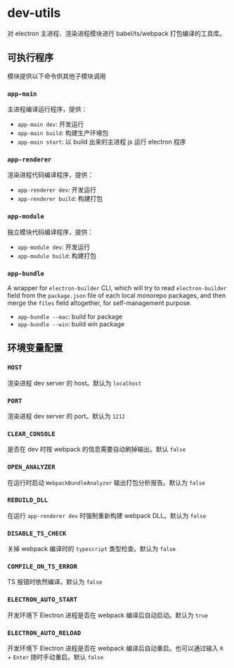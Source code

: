 # dev-utils

对 electron 主进程、渲染进程模块进行 babel/ts/webpack 打包编译的工具库。

## 可执行程序

模块提供以下命令供其他子模块调用

### `app-main`

主进程编译运行程序，提供：

- `app-main dev`: 开发运行
- `app-main build`: 构建生产环境包
- `app-main start`: 以 build 出来的主进程 js 运行 electron 程序

### `app-renderer`

渲染进程代码编译程序，提供：

- `app-renderer dev`: 开发运行
- `app-renderer build`: 构建打包

### `app-module`

独立模块代码编译程序，提供：

- `app-module dev`: 开发运行
- `app-module build`: 构建打包

### `app-bundle`

A wrapper for `electron-builder` CLI, which will try to read `electron-builder` field from the `package.json` file of each local monorepo packages, and then merge the `files` field altogether, for self-management purpose.

- `app-bundle --mac`: build for package
- `app-bundle --win`: build win package

## 环境变量配置

### `HOST`

渲染进程 dev server 的 host。默认为 `localhost`

### `PORT`

渲染进程 dev server 的 port。默认为 `1212`

### `CLEAR_CONSOLE`

是否在 dev 时按 webpack 的信息需要自动刷掉输出。默认 `false`

### `OPEN_ANALYZER`

在运行时启动 `WebpackBundleAnalyzer` 输出打包分析报告。默认为 `false`

### `REBUILD_DLL`

在运行 `app-renderer dev` 时强制重新构建 webpack DLL。默认为 `false`

### `DISABLE_TS_CHECK`

关掉 webpack 编译时的 `typescript` 类型检查。默认为 `false`

### `COMPILE_ON_TS_ERROR`

TS 报错时依然编译。默认为 `false`

### `ELECTRON_AUTO_START`

开发环境下 Electron 进程是否在 webpack 编译后自动启动。默认为 `true`

### `ELECTRON_AUTO_RELOAD`

开发环境下 Electron 进程是否在 webpack 编译后自动重启。也可以通过输入 `R` + `Enter` 随时手动重启。默认 `false`
